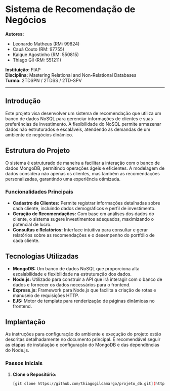# Sistema de Recomendação de Negócios

**Autores:**
- Leonardo Matheus (RM: 99824)
- Cauã Couto (RM: 97755)
- Kaique Agostinho (RM: 550815)
- Thiago Gil (RM: 551211)

**Instituição:** FIAP  
**Disciplina:** Mastering Relational and Non-Relational Databases  
**Turma:** 2TDSPN / 2TDSS / 2TD-SPV  


---

## Introdução

Este projeto visa desenvolver um sistema de recomendação que utiliza um banco de dados NoSQL para gerenciar informações de clientes e suas preferências de investimento. A flexibilidade do NoSQL permite armazenar dados não estruturados e escaláveis, atendendo às demandas de um ambiente de negócios dinâmico.

## Estrutura do Projeto

O sistema é estruturado de maneira a facilitar a interação com o banco de dados MongoDB, permitindo operações ágeis e eficientes. A modelagem de dados considera não apenas os clientes, mas também as recomendações personalizadas, garantindo uma experiência otimizada.

### Funcionalidades Principais

- **Cadastro de Clientes:** Permite registrar informações detalhadas sobre cada cliente, incluindo dados demográficos e perfil de investimento.
- **Geração de Recomendações:** Com base em análises dos dados do cliente, o sistema sugere investimentos adequados, maximizando o potencial de lucro.
- **Consultas e Relatórios:** Interface intuitiva para consultar e gerar relatórios sobre as recomendações e o desempenho do portfólio de cada cliente.

## Tecnologias Utilizadas

- **MongoDB:** Um banco de dados NoSQL que proporciona alta escalabilidade e flexibilidade na estruturação dos dados.
- **Node.js:** Utilizado para construir a API que irá interagir com o banco de dados e fornecer os dados necessários para o frontend.
- **Express.js:** Framework para Node.js que facilita a criação de rotas e manuseio de requisições HTTP.
- **EJS:** Motor de template para renderização de páginas dinâmicas no frontend.

## Implantação

As instruções para configuração do ambiente e execução do projeto estão descritas detalhadamente no documento principal. É recomendável seguir as etapas de instalação e configuração do MongoDB e das dependências do Node.js.

### Passos Iniciais

1. **Clone o Repositório:**
   ```bash
   [git clone https://github.com/thiagogilcamargo/projeto_db.git](https://github.com/thiagogilcamargo/projeto_db/tree/main)
